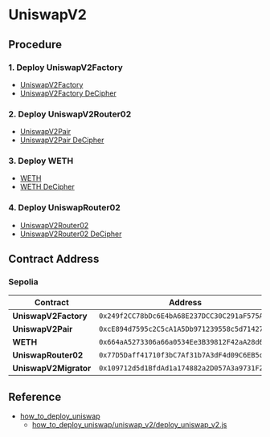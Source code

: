 # UniswapV2

## Procedure

### 1. Deploy UniswapV2Factory

- [UniswapV2Factory](./UniswapV2Factory/README.md)
- [UniswapV2Factory DeCipher](https://app.bunzz.dev/decipher/chains/1/addresses/0x5C69bEe701ef814a2B6a3EDD4B1652CB9cc5aA6f)

### 2. Deploy UniswapV2Router02

- [UniswapV2Pair](./UniswapV2Pair/README.md)
- [UniswapV2Pair DeCipher](https://app.bunzz.dev/decipher/chains/1/addresses/0xA478c2975Ab1Ea89e8196811F51A7B7Ade33eB11)

### 3. Deploy WETH

- [WETH](./WETH9/README.md)
- [WETH DeCipher](https://app.bunzz.dev/decipher/chains/1/addresses/0xc02aaa39b223fe8d0a0e5c4f27ead9083c756cc2)

### 4. Deploy UniswapRouter02

- [UniswapV2Router02](./UniswapV2Router02/README.md)
- [UniswapV2Router02 DeCipher](https://app.bunzz.dev/decipher/chains/1/addresses/0x7a250d5630B4cF539739dF2C5dAcb4c659F2488D)

## Contract Address

### Sepolia

| Contract | Address |
| -------- | ------- |
| **UniswapV2Factory** | `0x249f2CC78bDc6E4bA68E237DCC30C291aF575A09` |
| **UniswapV2Pair** | `0xcE894d7595c2C5cA1A5Db971239558c5d7142703` |
| **WETH** | `0x664aA5273306a66a0534Ee3B39812F42aA28d638` |
| **UniswapRouter02** | `0x77D5Daff41710f3bC7Af31b7A3dF4d09C6EB5c18` |
| **UniswapV2Migrator** | `0x109712d5d1BfdAd1a174882a2D057A3a9731F217` |

## Reference

- [how_to_deploy_uniswap](https://github.com/second-state/how_to_deploy_uniswap)
  - [how_to_deploy_uniswap/uniswap_v2/deploy_uniswap_v2.js](https://github.com/second-state/how_to_deploy_uniswap/blob/master/uniswap_v2/deploy_uniswap_v2.js)
